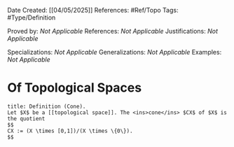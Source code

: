 <div class="topSpace"></div>

Date Created: [[04/05/2025]]
References: #Ref/Topo 
Tags: #Type/Definition

Proved by: <i>Not Applicable</i>
References: <i>Not Applicable</i>
Justifications: <i>Not Applicable</i>

Specializations: <i>Not Applicable</i>
Generalizations: <i>Not Applicable</i>
Examples: <i>Not Applicable</i>

# Of Topological Spaces

``` ad-Definition
title: Definition (Cone).
Let $X$ be a [[topological space]]. The <ins>cone</ins> $CX$ of $X$ is the quotient
$$
CX := (X \times [0,1])/(X \times \{0\}).
$$

```